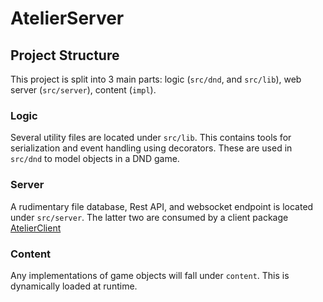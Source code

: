 # AtelierServer

## Project Structure

This project is split into 3 main parts: logic (`src/dnd`, and `src/lib`), web server (`src/server`), content (`impl`).

### Logic

Several utility files are located under `src/lib`. This contains tools for serialization and event handling using decorators. These are used in `src/dnd` to model objects in a DND game.

### Server

A rudimentary file database, Rest API, and websocket endpoint is located under `src/server`. The latter two are consumed by a client package [AtelierClient](https://github.com/Rithsagea/AtelierClient)

### Content

Any implementations of game objects will fall under `content`. This is dynamically loaded at runtime.
